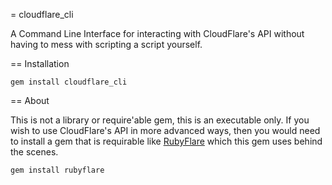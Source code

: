 = cloudflare_cli

A Command Line Interface for interacting with CloudFlare's API without having to
mess with scripting a script yourself.


== Installation

    gem install cloudflare_cli

== About

This is not a library or require'able gem, this is an executable only.
If you wish to use CloudFlare's API in more advanced ways, then you would need
to install a gem that is requirable like [RubyFlare](https://github.com/trev/rubyflare)
which this gem uses behind the scenes.

    gem install rubyflare
